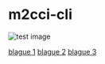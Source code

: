 # m2cci-cli

![test image](../src/image/profil.jpg)

[blague 1](../src/blague1.txt)
[blague 2](../src/blague2.txt)
[blague 3](../src/blague3.txt)